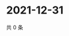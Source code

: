 # 2021-12-31

共 0 条

<!-- BEGIN WEIBO -->
<!-- 最后更新时间 Fri Dec 31 2021 12:20:01 GMT+0800 (China Standard Time) -->

<!-- END WEIBO -->

